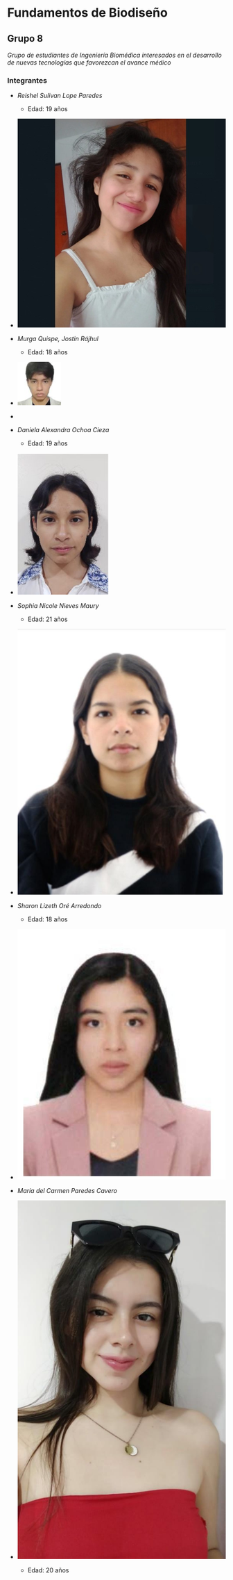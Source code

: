 # Fundamentos de Biodiseño  
## Grupo 8

*Grupo de estudiantes de Ingeniería Biomédica interesados en el desarrollo de nuevas tecnologías que favorezcan el avance médico*

### Integrantes

- *Reishel Sulivan Lope Paredes*
  - Edad: 19 años
- ![Imagen REISHEL](https://github.com/reishelsulivan/funbio/blob/main/FOTO.jfif)

- *Murga Quispe, Jostin Rájhul*
  - Edad: 18 años
- ![Imagen JOSTIN](https://github.com/reishelsulivan/funbio/blob/main/WhatsApp%20Image%202025-08-20%20at%204.52.35%20PM%20(1).jpeg)
- 
- *Daniela Alexandra Ochoa Cieza*
  - Edad: 19 años
- ![Imagen DANIELA](https://github.com/reishelsulivan/funbio/blob/main/FOTO%20DANIELA.jpg)
  
- *Sophia Nicole Nieves Maury*
  - Edad: 21 años
- ![Imagen NICOLE](https://github.com/reishelsulivan/funbio/blob/main/WhatsApp%20Image%202025-08-20%20at%205.28.49%20PM.jpeg)

- *Sharon Lizeth Oré Arredondo*
  - Edad: 18 años
- ![Imagen LIZETH](https://github.com/reishelsulivan/funbio/blob/main/FOTO%20SHARON.jpg)

- *Maria del Carmen Paredes Cavero*
- ![Imagen MARIA](https://github.com/reishelsulivan/funbio/blob/main/WhatsApp%20Image%202025-08-20%20at%205.29.57%20PM.jpeg)
  - Edad: 20 años

